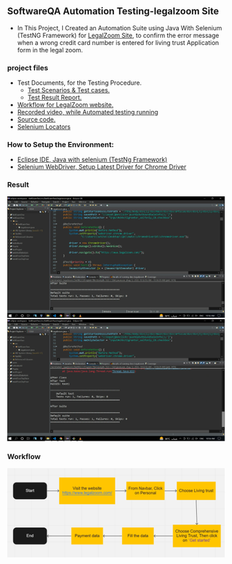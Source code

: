 ## SoftwareQA Automation Testing-legalzoom Site

* In This Project, I Created an Automation Suite using Java With Selenium (TestNG Framework) for <a href='https://www.legalzoom.com/'>LegalZoom Site</a>, to confirm the error message when a wrong credit card number is entered for living trust Application form in the legal zoom.

### project files
* Test Documents, for the Testing Procedure.
    * <a href="https://docs.google.com/spreadsheets/d/1n9TxkJv8yHQfvUhR3RD3y_Niafmjs0XEcu7t_V8D7t8/edit?usp=sharing">Test Scenarios & Test cases.</a>
    * <a href="#Result">Test Result Report.</a>
* <a href="#Workflow">Workflow for LegalZoom website.</a>
* <a href="https://youtu.be/ki9yXi2Hb74">Recorded video, while Automated testing running</a>
* <a href="beltExamTwo">Source code.</a>
* <a href="SeleniumLocatorsIMG">Selenium Locators</a>

### How to Setup the Environment:
* <a href='https://docs.google.com/document/d/1r0QXGeFffB4Qrr8OxcUTBpUevC5CVmq7oq5MjoIgTwI/edit?usp=sharing'> Eclipse IDE, Java with selenium (TestNg Framework)</a>
* <a href='https://docs.google.com/document/d/16XfJ2DJBeHoDWEAFgU5-OV6G7vo1xvSuMK5HMX9SwlY/edit?usp=sharing'> Selenium WebDriver, Setup Latest Driver for Chrome Driver</a>

### Result
<img src='./img/result1.png' />
<img src='./img/result2.png' />

### Workflow
<img src='./img/Workflow.png' />
